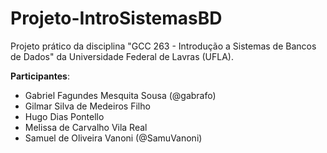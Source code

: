 # Projeto-IntroSistemasBD
Projeto prático da disciplina "GCC 263 - Introdução a Sistemas de Bancos de Dados" da Universidade Federal de Lavras (UFLA).

**Participantes**:
- Gabriel Fagundes Mesquita Sousa (@gabrafo)
- Gilmar Silva de Medeiros Filho
- Hugo Dias Pontello
- Melissa de Carvalho Vila Real
- Samuel de Oliveira Vanoni (@SamuVanoni)
